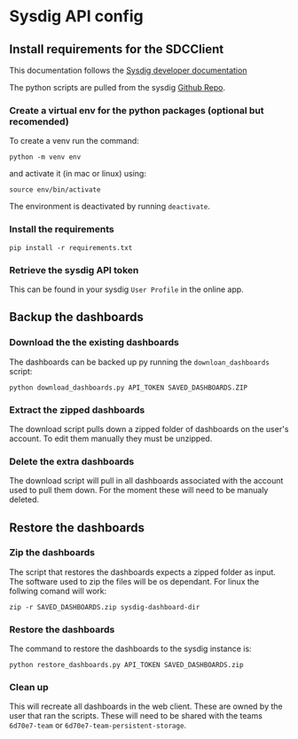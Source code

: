# Sysdig API config

## Install requirements for the SDCClient

This documentation follows the [Sysdig developer documentation](https://docs.sysdig.com/en/docs/developer-tools/)

The python scripts are pulled from the sysdig [Github Repo](https://github.com/sysdiglabs/sysdig-sdk-python/tree/master/examples).

### Create a virtual env for the python packages (optional but recomended)

To create a venv run the command:

`python -m venv env`

and activate it (in mac or linux) using:

`source env/bin/activate`

 The environment is deactivated by running `deactivate`.

### Install the requirements

 `pip install -r requirements.txt`


### Retrieve the sysdig API token

This can be found in your sysdig `User Profile` in the online app.

## Backup the dashboards

### Download the the existing dashboards

The dashboards can be backed up py running the `downloan_dashboards` script:

```
python download_dashboards.py API_TOKEN SAVED_DASHBOARDS.ZIP
```

### Extract the zipped dashboards

The download script pulls down a zipped folder of dashboards on the user's account.  To edit them manually they must be unzipped.

### Delete the extra dashboards

The download script will pull in all dashboards associated with the account used to pull them down. For the moment these will need to be manualy deleted.

## Restore the dashboards

### Zip the dashboards

The script that restores the dashboards expects a zipped folder as input.  The software used to zip the files will be os dependant.  For linux the follwing comand will work:

```
zip -r SAVED_DASHBOARDS.zip sysdig-dashboard-dir
```


### Restore the dashboards

The command to restore the dashboards to the sysdig instance is:


```
python restore_dashboards.py API_TOKEN SAVED_DASHBOARDS.zip
```

### Clean up

This will recreate all dashboards in the web client.  These are owned by the user that ran the scripts. These will need to be shared with the teams `6d70e7-team` or `6d70e7-team-persistent-storage`.
